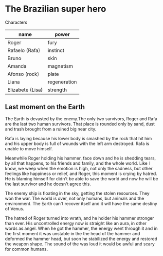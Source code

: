 # The Brazilian super hero

Characters

| name             | power        |
| ---------------- | ------------ |
| Roger            | fury         |
| Rafaelo (Rafa)   | instinct     |
| Bruno            | skin         |
| Amanda           | magnetism    |
| Afonso (rock)    | plate        |
| Liana            | regeneration |
| Elizabete (Lisa) | strength     |

## Last moment on the Earth

The Earth is devasted by the enemy.The
only two survivors, Roger and Rafa are
the last two human survivors. That place
is rounded only by sand, dust and trash
brought from a ruined big near city.

Rafa is laying because his lower body is
smashed by the rock that hit him and his
upper body is full of wounds with the left
arm destroyed. Rafa is unable to move
himself.

Meanwhile Roger holding his hammer, face
down and he is shedding tears, by all
that happens, to his friends and family,
and the whole world. Like I know, we weep
when the emotion is high, not only the
sadness, but other feelings like happiness
or relief, and Roger, this moment is
crying by hatred. He is blaming himself
for didn't be able to save the world
and now he will be the last survivor and
he doesn't agree this.

The enemy ship is floating in the sky,
getting the stolen resources. They won
the war. The world is over, not only
humans, but animals and the environment.
The Earth can't recover itself and it will
have the same destiny of Venus.

The hatred of Roger turned into wrath, and
he holder his hammer stronger than ever.
His uncontrolled energy now is straight
like an aura, in other words as angel.
When he got the hammer, the energy went
through it and in the first moment it was
unstable in the the head of the hammer and
deformed the hammer head, but soon he
stabilized the energy and restored the
weapon shape. The sound of the was loud
it would be awful and scary for common
humans.
